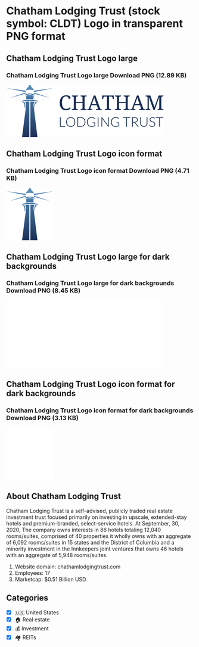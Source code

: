 # Chatham Lodging Trust (stock symbol: CLDT) Logo in transparent PNG format

## Chatham Lodging Trust Logo large

### Chatham Lodging Trust Logo large Download PNG (12.89 KB)

![Chatham Lodging Trust Logo large Download PNG (12.89 KB)](/img/orig/CLDT_BIG-e0557d4a.png)

## Chatham Lodging Trust Logo icon format

### Chatham Lodging Trust Logo icon format Download PNG (4.71 KB)

![Chatham Lodging Trust Logo icon format Download PNG (4.71 KB)](/img/orig/CLDT-5683942b.png)

## Chatham Lodging Trust Logo large for dark backgrounds

### Chatham Lodging Trust Logo large for dark backgrounds Download PNG (8.45 KB)

![Chatham Lodging Trust Logo large for dark backgrounds Download PNG (8.45 KB)](/img/orig/CLDT_BIG.D-1ccfde91.png)

## Chatham Lodging Trust Logo icon format for dark backgrounds

### Chatham Lodging Trust Logo icon format for dark backgrounds Download PNG (3.13 KB)

![Chatham Lodging Trust Logo icon format for dark backgrounds Download PNG (3.13 KB)](/img/orig/CLDT.D-281eea66.png)

## About Chatham Lodging Trust

Chatham Lodging Trust is a self-advised, publicly traded real estate investment trust focused primarily on investing in upscale, extended-stay hotels and premium-branded, select-service hotels. At September, 30, 2020, The company owns interests in 86 hotels totaling 12,040 rooms/suites, comprised of 40 properties it wholly owns with an aggregate of 6,092 rooms/suites in 15 states and the District of Columbia and a minority investment in the Innkeepers joint ventures that owns 46 hotels with an aggregate of 5,948 rooms/suites.

1. Website domain: chathamlodgingtrust.com
2. Employees: 17
3. Marketcap: $0.51 Billion USD


## Categories
- [x] 🇺🇸 United States
- [x] 🏠 Real estate
- [x] 💰 Investment
- [x] 🏘️ REITs
